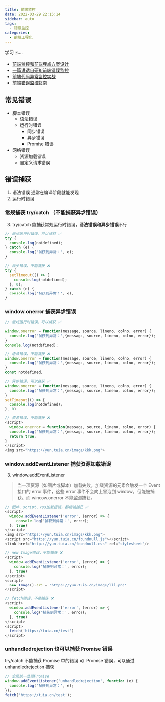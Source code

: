 ```yaml
---
title: 前端监控
date: 2022-03-29 22:15:14
sidebar: auto
tags:
  - 错误监控
categories:
  - 前端工程化
---
```


学习 🀄️....

- [前端监控和前端埋点方案设计](https://juejin.cn/post/6844903650603565063)
- [一篇讲透自研的前端错误监控](https://juejin.cn/post/6987681953424080926)
- [前端代码异常监控实战](https://github.com/happylindz/blog/issues/5)
- [前端错误监控指南](https://juejin.cn/post/6844904122844446733)

## 常见错误

- 脚本错误
  - 语法错误
  - 运行时错误
    - 同步错误
    - 异步错误
    - Promise 错误
- 网络错误
  - 资源加载错误
  - 自定义请求错误

## 错误捕获

1. 语法错误 通常在编译阶段就能发现
2. 运行时错误

### 常规捕获 try/catch （不能捕获异步错误）

3. try/catch 能捕获常规运行时错误，**语法错误和异步错误**不行

```js
// 常规运行时错误，可以捕获 ✅
try {
  console.log(notdefined);
} catch (e) {
  console.log('捕获到异常：', e);
}

// 异步错误，不能捕获 ❌
try {
  setTimeout(() => {
    console.log(notdefined);
  }, 0);
} catch (e) {
  console.log('捕获到异常：', e);
}
```

### window.onerror 捕获异步错误

```js
// 常规运行时错误，可以捕获 ✅

window.onerror = function(message, source, lineno, colno, error) {
  console.log('捕获到异常：',{message, source, lineno, colno, error});
}
console.log(notdefined);

// 语法错误，不能捕获 ❌
window.onerror = function(message, source, lineno, colno, error) {
  console.log('捕获到异常：',{message, source, lineno, colno, error});
}
const notdefined,

// 异步错误，可以捕获 ✅
window.onerror = function(message, source, lineno, colno, error) {
  console.log('捕获到异常：',{message, source, lineno, colno, error});
}
setTimeout(() => {
  console.log(notdefined);
}, 0)

// 资源错误，不能捕获 ❌
<script>
  window.onerror = function(message, source, lineno, colno, error) {
  console.log('捕获到异常：',{message, source, lineno, colno, error});
  return true;
}
</script>
<img src="https://yun.tuia.cn/image/kkk.png">
```

### window.addEventListener 捕获资源加载错误

3. window.addEventListener

> 当一项资源（如图片或脚本）加载失败，加载资源的元素会触发一个 Event 接口的 error 事件，这些 error 事件不会向上冒泡到 window，但能被捕获。而 window.onerror 不能监测捕获。

```js
// 图片、script、css加载错误，都能被捕获 ✅
<script>
  window.addEventListener('error', (error) => {
     console.log('捕获到异常：', error);
  }, true)
</script>
<img src="https://yun.tuia.cn/image/kkk.png">
<script src="https://yun.tuia.cn/foundnull.js"></script>
<link href="https://yun.tuia.cn/foundnull.css" rel="stylesheet"/>

// new Image错误，不能捕获 ❌
<script>
  window.addEventListener('error', (error) => {
    console.log('捕获到异常：', error);
  }, true)
</script>
<script>
  new Image().src = 'https://yun.tuia.cn/image/lll.png'
</script>

// fetch错误，不能捕获 ❌
<script>
  window.addEventListener('error', (error) => {
    console.log('捕获到异常：', error);
  }, true)
</script>
<script>
  fetch('https://tuia.cn/test')
</script>
```

### unhandledrejection 也可以捕获 Promise 错误

try/catch 不能捕获 Promise 中的错误 =》Promise 错误，可以通过 unhandledrejection 捕获

```js
// 全局统一处理Promise
window.addEventListener('unhandledrejection', function (e) {
  console.log('捕获到异常：', e);
});
fetch('https://tuia.cn/test');
```
